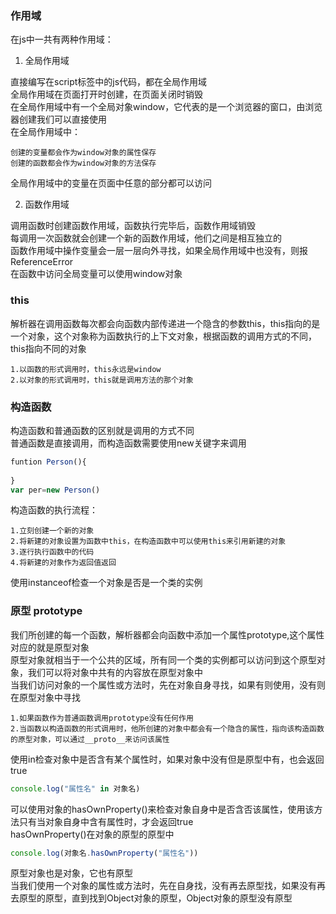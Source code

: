 ### 作用域

在js中一共有两种作用域：

1. 全局作用域

直接编写在script标签中的js代码，都在全局作用域  
全局作用域在页面打开时创建，在页面关闭时销毁  
在全局作用域中有一个全局对象window，它代表的是一个浏览器的窗口，由浏览器创建我们可以直接使用  
在全局作用域中：  

    创建的变量都会作为window对象的属性保存  
    创建的函数都会作为window对象的方法保存

全局作用域中的变量在页面中任意的部分都可以访问

2. 函数作用域

调用函数时创建函数作用域，函数执行完毕后，函数作用域销毁  
每调用一次函数就会创建一个新的函数作用域，他们之间是相互独立的  
函数作用域中操作变量会一层一层向外寻找，如果全局作用域中也没有，则报ReferenceError  
在函数中访问全局变量可以使用window对象


### this

解析器在调用函数每次都会向函数内部传递进一个隐含的参数this，this指向的是一个对象，这个对象称为函数执行的上下文对象，根据函数的调用方式的不同，this指向不同的对象  

    1.以函数的形式调用时，this永远是window
    2.以对象的形式调用时，this就是调用方法的那个对象

### 构造函数

构造函数和普通函数的区别就是调用的方式不同  
普通函数是直接调用，而构造函数需要使用new关键字来调用
```javascript
funtion Person(){
    
}
var per=new Person()
```
构造函数的执行流程：

    1.立刻创建一个新的对象
    2.将新建的对象设置为函数中this，在构造函数中可以使用this来引用新建的对象
    3.逐行执行函数中的代码
    4.将新建的对象作为返回值返回
使用instanceof检查一个对象是否是一个类的实例

### 原型 prototype

我们所创建的每一个函数，解析器都会向函数中添加一个属性prototype,这个属性对应的就是原型对象  
原型对象就相当于一个公共的区域，所有同一个类的实例都可以访问到这个原型对象，我们可以将对象中共有的内容放在原型对象中  
当我们访问对象的一个属性或方法时，先在对象自身寻找，如果有则使用，没有则在原型对象中寻找

    1.如果函数作为普通函数调用prototype没有任何作用
    2.当函数以构造函数的形式调用时，他所创建的对象中都会有一个隐含的属性，指向该构造函数的原型对象，可以通过__proto__来访问该属性
使用in检查对象中是否含有某个属性时，如果对象中没有但是原型中有，也会返回true
```javascript
console.log("属性名" in 对象名)
```
可以使用对象的hasOwnProperty()来检查对象自身中是否含否该属性，使用该方法只有当对象自身中含有属性时，才会返回true  
hasOwnProperty()在对象的原型的原型中  
```javascript
console.log(对象名.hasOwnProperty("属性名"))
```
原型对象也是对象，它也有原型  
当我们使用一个对象的属性或方法时，先在自身找，没有再去原型找，如果没有再去原型的原型，直到找到Object对象的原型，Object对象的原型没有原型
